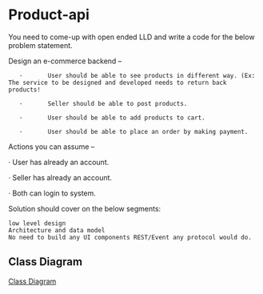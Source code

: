 # Product-api

You need to come-up with open ended LLD and write a code for the below problem statement.

 Design an e-commerce backend – 

       ·       User should be able to see products in different way. (Ex: The service to be designed and developed needs to return back products!

       ·       Seller should be able to post products. 

       ·       User should be able to add products to cart. 

       ·       User should be able to place an order by making payment. 

 

 Actions you can assume – 

·       User has already an account. 

·       Seller has already an account. 

·       Both can login to system. 

Solution should cover on the below segments:

    low level design
    Architecture and data model
    No need to build any UI components REST/Event any protocol would do.

## Class Diagram

[Class Diagram](https://github.com/sachinpawar9322/product-api/blob/master/resources/ProductAPI_ClassDIagram.png?raw=true)
